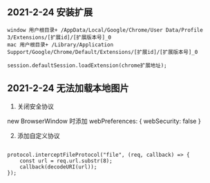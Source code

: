 
## 2021-2-24 安装扩展

```
window 用户根目录+ /AppData/Local/Google/Chrome/User Data/Profile 3/Extensions/[扩展id]/[扩展版本号]_0
mac 用户根目录+ /Library/Application Support/Google/Chrome/Default/Extensions/[扩展id]/[扩展版本号]_0

session.defaultSession.loadExtension(chrome扩展地址);

```

## 2021-2-24 无法加载本地图片
1. 关闭安全协议

new BrowserWindow 时添加 webPreferences: { webSecurity: false }

2. 添加自定义协议

```

protocol.interceptFileProtocol("file", (req, callback) => {
    const url = req.url.substr(8);
    callback(decodeURI(url));
});
```